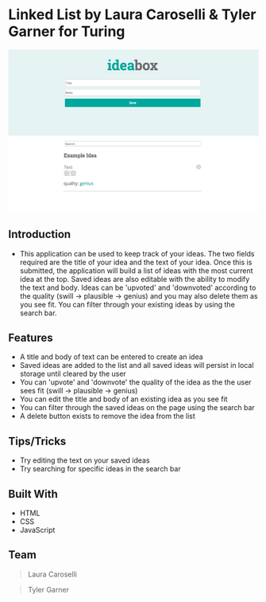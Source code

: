 # Linked List by Laura Caroselli & Tyler Garner for Turing

![ScreenShot of App](images/_ss.png?raw=true)

## Introduction

* This application can be used to keep track of your ideas. The two fields required are the title of your idea and the text of your idea. Once this is submitted, the application will build a list of ideas with the most current idea at the top. Saved ideas are also editable with the ability to modify the text and body. Ideas can be 'upvoted' and 'downvoted' according to the quality (swill -> plausible -> genius) and you may also delete them as you see fit. You can filter through your existing ideas by using the search bar.

## Features

* A title and body of text can be entered to create an idea
* Saved ideas are added to the list and all saved ideas will persist in local storage until cleared by the user
* You can 'upvote' and 'downvote' the quality of the idea as the the user sees fit (swill -> plausible -> genius)
* You can edit the title and body of an existing idea as you see fit
* You can filter through the saved ideas on the page using the search bar
* A delete button exists to remove the idea from the list

## Tips/Tricks

* Try editing the text on your saved ideas
* Try searching for specific ideas in the search bar

## Built With

* HTML
* CSS
* JavaScript

## Team

> Laura Caroselli

> Tyler Garner
